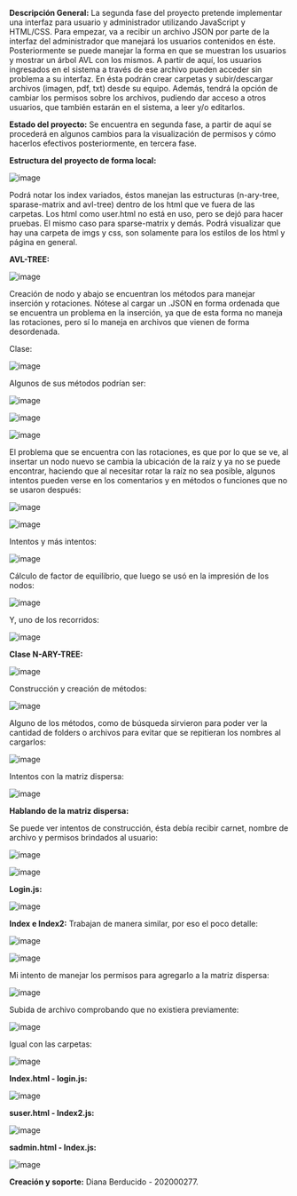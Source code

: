 **Descripción General:** La segunda fase del proyecto pretende implementar una interfaz para usuario y administrador utilizando JavaScript y HTML/CSS. Para empezar, va a recibir un archivo JSON por parte de la interfaz del administrador que manejará los usuarios contenidos en éste. Posteriormente se puede manejar la forma en que se muestran los usuarios y mostrar un árbol AVL con los mismos. A partir de aquí, los usuarios ingresados en el sistema a través de ese archivo pueden acceder sin problema  a su interfaz. En ésta podrán crear carpetas y subir/descargar archivos (imagen, pdf, txt) desde su equipo. Además, tendrá la opción de cambiar los permisos sobre los archivos, pudiendo dar acceso a otros usuarios, que también estarán en el sistema, a leer y/o editarlos.

**Estado del proyecto:** Se encuentra en segunda fase, a partir de aquí se procederá en algunos cambios para la visualización de permisos y cómo hacerlos efectivos posteriormente, en tercera fase. 

**Estructura del proyecto de forma local:**

![image](https://user-images.githubusercontent.com/99098604/231024643-4a0e8b55-ceee-4b67-8755-12da58893e98.png)

Podrá notar los index variados, éstos manejan las estructuras (n-ary-tree, sparase-matrix and avl-tree) dentro de los html que ve fuera de las carpetas. Los html como user.html no está en uso, pero se dejó para hacer pruebas. El mismo caso para sparse-matrix y demás. Podrá visualizar que hay una carpeta de imgs y css, son solamente para los estilos de los html y página en general.

**AVL-TREE:**

![image](https://user-images.githubusercontent.com/99098604/231025124-27e57e17-c9bd-4ecb-871c-61928e5e4eba.png)

Creación de nodo y abajo se encuentran los métodos para manejar inserción y rotaciones. Nótese al cargar un .JSON en forma ordenada que se encuentra un problema en la inserción, ya que de esta forma no maneja las rotaciones, pero sí lo maneja en archivos que vienen de forma desordenada. 

Clase:

![image](https://user-images.githubusercontent.com/99098604/231025345-65d36208-a88d-4946-909c-6eaa4133d9c5.png)


Algunos de sus métodos podrían ser:

![image](https://user-images.githubusercontent.com/99098604/231025398-6fb2ee11-5fb2-4910-a8ec-e35b68cf9f84.png)

![image](https://user-images.githubusercontent.com/99098604/231025429-b01d3a86-9ef1-4c66-9059-300347c4d798.png)

![image](https://user-images.githubusercontent.com/99098604/231025448-3367c96d-ce1c-406c-850e-534e3024419c.png)

El problema que se encuentra con las rotaciones, es que por lo que se ve, al insertar un nodo nuevo se cambia la ubicación de la raíz y ya no se puede encontrar, haciendo que al necesitar rotar la raíz no sea posible, algunos intentos pueden verse en los comentarios y en métodos o funciones que no se usaron después:

![image](https://user-images.githubusercontent.com/99098604/231025554-c4643bca-2a31-42a6-8b95-94f527cd0826.png)

![image](https://user-images.githubusercontent.com/99098604/231025602-f94b6bec-5528-4751-af4f-a6198175109f.png)

Intentos y más intentos:

![image](https://user-images.githubusercontent.com/99098604/231025720-60696a27-6570-492d-bec7-2d7561b55d2b.png)

Cálculo de factor de equilibrio, que luego se usó en la impresión de los nodos:

![image](https://user-images.githubusercontent.com/99098604/231025777-cca6da3d-eee8-42c7-8601-14ae47bd6736.png)

Y, uno de los recorridos:

![image](https://user-images.githubusercontent.com/99098604/231025824-af7a3400-e3ee-4198-b803-9f9abc924dfe.png)

**Clase N-ARY-TREE:**

![image](https://user-images.githubusercontent.com/99098604/231025897-2d845971-8514-40f5-a375-53bd0783b269.png)

Construcción y creación de métodos:

![image](https://user-images.githubusercontent.com/99098604/231025951-d849f0f8-7797-4561-8ad9-dae1e172c773.png)

Alguno de los métodos, como de búsqueda sirvieron para poder ver la cantidad de folders o archivos para evitar que se repitieran los nombres al cargarlos:

![image](https://user-images.githubusercontent.com/99098604/231026040-6f8e6019-0d0c-4beb-a075-0b37d805afa4.png)

Intentos con la matriz dispersa:

![image](https://user-images.githubusercontent.com/99098604/231026076-d8b5d9da-7927-48ef-8885-3838701e4ee5.png)

**Hablando de la matriz dispersa:**

Se puede ver intentos de construcción, ésta debía recibir carnet, nombre de archivo y permisos brindados al usuario:

![image](https://user-images.githubusercontent.com/99098604/231026130-daa45eea-bd48-4033-b0ce-1f0b33cfbd83.png)

![image](https://user-images.githubusercontent.com/99098604/231026311-1dd94bb8-a66a-4461-adb9-2fea743eb26d.png)

**Login.js:**

![image](https://user-images.githubusercontent.com/99098604/231026512-7a2fd15e-5f6e-49d8-8ff0-59d3f5affe2f.png)

**Index e Index2:** Trabajan de manera similar, por eso el poco detalle:

![image](https://user-images.githubusercontent.com/99098604/231026701-5b24a0bb-cfc4-4f37-a97f-c686d5a3a851.png)

![image](https://user-images.githubusercontent.com/99098604/231026719-106c9cab-14ff-4f52-be5f-cb53039dd547.png)

Mi intento de manejar los permisos para agregarlo a la matriz dispersa:

![image](https://user-images.githubusercontent.com/99098604/231026767-ca2fd88a-faa8-48e0-bff1-23897a02933f.png)

Subida de archivo comprobando que no existiera previamente:

![image](https://user-images.githubusercontent.com/99098604/231026833-24c7c400-e73a-4a3f-bb01-0dfb0eb86719.png)

Igual con las carpetas:

![image](https://user-images.githubusercontent.com/99098604/231026998-7cff0112-64da-4349-b07a-b302ccb6086c.png)

**Index.html - login.js:**

![image](https://user-images.githubusercontent.com/99098604/231027067-9b724a37-980a-4e27-810f-62e375371c28.png)

**suser.html - Index2.js:**

![image](https://user-images.githubusercontent.com/99098604/231027176-20aeb42c-c307-4853-95fd-65744ce556a2.png)

**sadmin.html - Index.js:**

![image](https://user-images.githubusercontent.com/99098604/231027231-6bb15e4c-1ce6-4f75-8615-d27ba69cc9c8.png)

**Creación y soporte:** Diana Berducido - 202000277.
